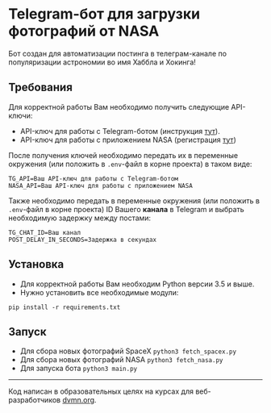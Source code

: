 # Telegram-бот для загрузки фотографий от NASA

Бот создан для автоматизации постинга в телеграм-канале по популяризации 
астрономии во имя Хаббла и Хокинга!

## Требования

Для корректной работы Вам необходимо получить следующие API-ключи:
- API-ключ для работы с Telegram-ботом (инструкция [тут](https://way23.ru/%D1%80%D0%B5%D0%B3%D0%B8%D1%81%D1%82%D1%80%D0%B0%D1%86%D0%B8%D1%8F-%D0%B1%D0%BE%D1%82%D0%B0-%D0%B2-telegram.html)).
- API-ключ для работы с приложением NASA (регистрация [тут](https://api.nasa.gov/#signUp))

После получения ключей необходимо передать их в переменные окружения (или 
положить в `.env`-файл в корне проекта) в таком виде:

```shell
TG_API=Ваш API-ключ для работы с Telegram-ботом
NASA_API=Ваш API-ключ для работы с приложением NASA
```

Также необходимо передать в переменные окружения (или 
положить в `.env`-файл в корне проекта) ID Вашего **канала** в Telegram и 
выбрать необходимую задержку между постами:

```shell
TG_CHAT_ID=Ваш канал
POST_DELAY_IN_SECONDS=Задержка в секундах
```

## Установка

- Для корректной работы Вам необходим Python версии 3.5 и выше.
- Нужно установить все необходимые модули:

```shell
pip install -r requirements.txt
```

## Запуск

- Для сбора новых фотографий SpaceX `python3 fetch_spacex.py`
- Для сбора новых фотографий NASA `python3 fetch_nasa.py`
- Для запуска бота `python3 main.py`

***
Код написан в образовательных целях на курсах для веб-разработчиков [dvmn.org](https://dvmn.org/).
